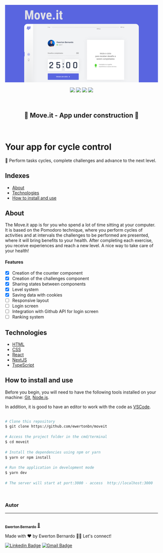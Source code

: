 <p align="center"> 
  <a href="https://moveit-application.vercel.app/">
    <img src="./public/images/cover.png" />
  </a>
</p>

<p align="center">
  <img src="https://img.shields.io/github/issues/ewertonbn/moveit" />
  <img src="https://img.shields.io/github/forks/ewertonbn/moveit" />
  <img src="https://img.shields.io/github/stars/ewertonbn/moveit" />
  <img src="https://img.shields.io/github/license/ewertonbn/moveit" />
</p>

<br>

<h2 align="center">
  🚧 Move.it - App under construction 🚧
</h2>

<br>

<h1 align="left"> 
  Your app for cycle control
</h1>
<p align="left"> 
  🚀 Perform tasks cycles, complete challenges and advance to the next level.
</p>

## Indexes
* [About](#About)
* [Technologies](#Technologies)
* [How to install and use](#How-to-install-and-use)

## About
<p>
The Move.it app is for you who spend a lot of time sitting at your computer. It is based on the Pomodoro technique, where you perform cycles of activities and at intervals the challenges to be performed are presented, where it will bring benefits to your health. After completing each exercise, you receive experiences and reach a new level. A nice way to take care of your health!
</p>

#### Features

- [x] Creation of the counter component
- [x] Creation of the challenges component
- [x] Sharing states between components
- [x] Level system
- [x] Saving data with cookies
- [ ] Responsive layout
- [ ] Login screen
- [ ] Integration with Github API for login screen
- [ ] Ranking system

## Technologies

- [HTML](https://developer.mozilla.org/pt-BR/docs/Web/HTML)
- [CSS](https://developer.mozilla.org/pt-BR/docs/Web/CSS)
- [React](https://pt-br.reactjs.org/)
- [NextJS](https://nextjs.org/)
- [TypeScript](https://www.typescriptlang.org/)

## How to install and use

Before you begin, you will need to have the following tools installed on your machine: [Git](https://git-scm.com), [Node.js](https://nodejs.org/en/). 

In addition, it is good to have an editor to work with the code as [VSCode](https://code.visualstudio.com/).

```bash

# Clone this repository
$ git clone https://github.com/ewertonbn/moveit

# Access the project folder in the cmd/terminal
$ cd moveit

# Install the dependencies using npm or yarn
$ yarn or npm install

# Run the application in development mode
$ yarn dev

# The server will start at port:3000 - access  http://localhost:3000

```
<br>

### Autor
---

<a href="https://app.rocketseat.com.br/me/ewertonbn">
 <img style="border-radius: 50%;" src="https://avatars.githubusercontent.com/u/51422612?s=400&u=484543fd0d36555a0646ee0d7dd77fe147664691&v=4" width="100px;" alt=""/>
 <br />
 <sub><b>Ewerton Bernardo</b></sub></a> <a href="https://app.rocketseat.com.br/me/ewertonbn/" title="Rocketseat">🚀</a>


Made with ❤️ by Ewerton Bernardo 👋🏽 Let's connect! 

[![Linkedin Badge](https://img.shields.io/badge/-Linkedin-blue?style=flat-square&logo=Linkedin&logoColor=white&link=https://www.linkedin.com/in/ewertonbn/)](https://www.linkedin.com/in/ewertonbn/) 
[![Gmail Badge](https://img.shields.io/badge/-ewertonbn.dev@gmail.com-c14438?style=flat-square&logo=Gmail&logoColor=white&link=mailto:ewertonbn.dev@gmail.com)](mailto:ewertonbn.dev@gmail.com)